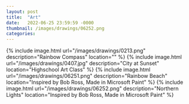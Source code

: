 ```yaml
---
layout: post
title:  "Art"
date:   2022-06-25 23:59:59 -0000
thumbnail: /images/drawings/06252.png
categories: 
---
```

{% include image.html url="/images/drawings/0213.png" description="Rainbow Compass" location="" %}
{% include image.html url="/images/drawings/0407.jpg" description="City at Sunset" location="Highschool Art Class" %}
{% include image.html url="/images/drawings/06251.png" description="Rainbow Beach" location="Inspired by Bob Ross, Made in Microsoft Paint" %}
{% include image.html url="/images/drawings/06252.png" description="Northern Lights" location="Inspired by Bob Ross, Made in Microsoft Paint" %}
